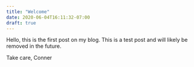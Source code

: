 ```yaml
---
title: "Welcome"
date: 2020-06-04T16:11:32-07:00
draft: true
---
```

Hello, this is the first post on my blog. This is a test post and will likely be removed in the future.

Take care,
Conner

